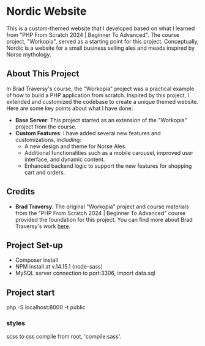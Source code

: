 # Nordic Website

This is a custom-themed website that I developed based on what I learned from "PHP From Scratch 2024 | Beginner To Advanced". The course project, "Workopia", served as a starting point for this project. Conceptually, Nordic is a website for a small business selling ales and meads inspired by Norse mythology.

## About This Project

In Brad Traversy's course, the "Workopia" project was a practical example of how to build a PHP application from scratch. Inspired by this project, I extended and customized the codebase to create a unique themed website. Here are some key points about what I have done:

- **Base Server**: This project started as an extension of the "Workopia" project from the course.
- **Custom Features**: I have added several new features and customizations, including:
  - A new design and theme for Norse Ales.
  - Additional functionalities such as a mobile carousel, improved user interface, and dynamic content.
  - Enhanced backend logic to support the new features for shopping cart and orders.

## Credits

- **Brad Traversy**: The original "Workopia" project and course materials from the "PHP From Scratch 2024 | Beginner To Advanced" course provided the foundation for this project. You can find more about Brad Traversy's work [here](https://github.com/bradtraversy/workopia-php).

## Project Set-up

- Composer install
- NPM install at v.14.15.1 (node-sass)
- MySQL server connection to port:3306, import data.sql

## Project start

php -S localhost:8000 -t public

### styles

scss to css compile from root, 'compile:sass'. 